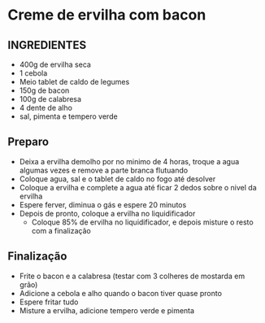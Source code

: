 # Creme de ervilha com bacon

## INGREDIENTES
- 400g de ervilha seca
- 1 cebola
- Meio tablet de caldo de legumes
- 150g de bacon
- 100g de calabresa
- 4 dente de alho
- sal, pimenta e tempero verde

## Preparo
- Deixa a ervilha demolho por no minimo de 4 horas, troque a agua algumas vezes e remove a parte branca flutuando
- Coloque agua, sal e o tablet de caldo no fogo até desolver
- Coloque a ervilha e complete a agua até ficar 2 dedos sobre o nivel da ervilha
- Espere ferver, diminua o gás e espere 20 minutos
- Depois de pronto, coloque a ervilha no liquidificador
  - Coloque 85% de ervilha no liquidificador, e depois misture o resto com a finalização 

## Finalização
- Frite o bacon e a calabresa (testar com 3 colheres de mostarda em grão)
- Adicione a cebola e alho quando o bacon tiver quase pronto
- Espere fritar tudo
- Misture a ervilha, adicione tempero verde e pimenta
